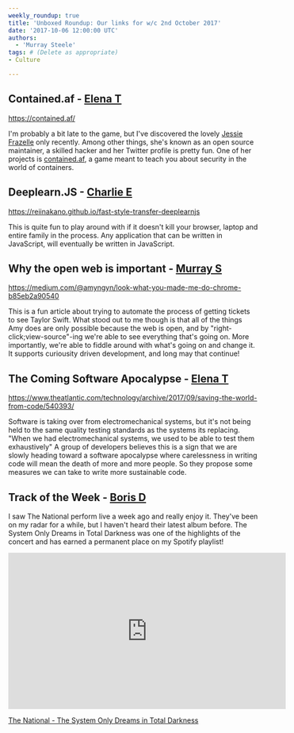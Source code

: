 ```yaml
---
weekly_roundup: true
title: 'Unboxed Roundup: Our links for w/c 2nd October 2017'
date: '2017-10-06 12:00:00 UTC'
authors:
  - 'Murray Steele'
tags: # (Delete as appropriate)
- Culture

---
```


## Contained.af - [Elena T](/people#elena-tanasoiu)

https://contained.af/

I'm probably a bit late to the game, but I've discovered the lovely [Jessie
Frazelle](https://twitter.com/jessfraz) only recently. Among other things,
she's known as an open source maintainer, a skilled hacker and her Twitter
profile is pretty fun. One of her projects is
[contained.af](https://contained.af/), a game meant to teach you about
security in the world of containers.

## Deeplearn.JS - [Charlie E](/people#charlie-egan)

https://reiinakano.github.io/fast-style-transfer-deeplearnjs

This is quite fun to play around with if it doesn't kill your browser,
laptop and entire family in the process. Any application that can be
written in JavaScript, will eventually be written in JavaScript.

## Why the open web is important - [Murray S](/people#murray-steele)

https://medium.com/@amyngyn/look-what-you-made-me-do-chrome-b85eb2a90540

This is a fun article about trying to automate the process of getting
tickets to see Taylor Swift.  What stood out to me though is that all
of the things Amy does are only possible because the web is open, and by
"right-click;view-source"-ing we're able to see everything that's going
on.  More importantly, we're able to fiddle around with what's going on
and change it.  It supports curiousity driven development, and long may
that continue!

## The Coming Software Apocalypse - [Elena T](/people#elena-tanasoiu)

https://www.theatlantic.com/technology/archive/2017/09/saving-the-world-from-code/540393/

Software is taking over from electromechanical systems, but it's not being
held to the same quality testing standards as the systems its replacing.
"When we had electromechanical systems, we used to be able to test them
exhaustively" A group of developers believes this is a sign that we are
slowly heading toward a software apocalypse where carelessness in writing
code will mean the death of more and more people. So they propose some
measures we can take to write more sustainable code.

## Track of the Week - [Boris D](/people#boris-divjak)

I saw The National perform live a week ago and really enjoy it. They've
been on my radar for a while, but I haven't heard their latest album
before. The System Only Dreams in Total Darkness was one of the highlights
of the concert and has earned a permanent place on my Spotify playlist!

<iframe width="560" height="315" src="https://www.youtube.com/embed/2O6duDDkhis" frameborder="0" allowfullscreen></iframe>

[The National - The System Only Dreams in Total Darkness](https://www.youtube.com/watch?v=2O6duDDkhis)
